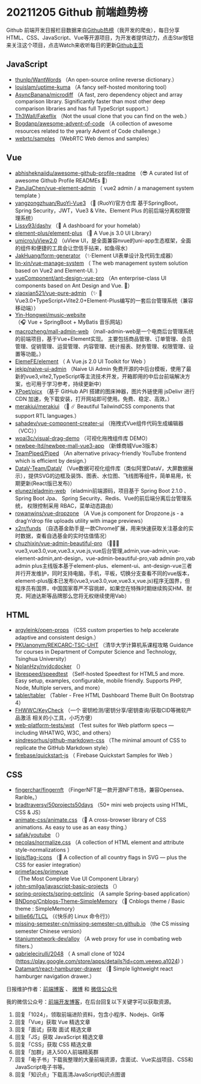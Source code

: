 # 20211205 Github 前端趋势榜

Github 前端开发日报栏目数据来自[Github热榜](http://news.caibaojian.com.cn/)（我开发的爬虫），每日分享HTML、CSS、JavaScript、Vue等开源项目，为开发者提供动力，点击Star按钮来关注这个项目，点击Watch来收听每日的更新[Github主页](https://github.com/kujian/githubTrending)
## JavaScript

* [thunlp/WantWords](https://github.com/thunlp/WantWords) （An open-source online reverse dictionary.）
* [louislam/uptime-kuma](https://github.com/louislam/uptime-kuma) （A fancy self-hosted monitoring tool）
* [AsyncBanana/microdiff](https://github.com/AsyncBanana/microdiff) （A fast, zero dependency object and array comparison library. Significantly faster than most other deep comparison libraries and has full TypeScript support.）
* [Th3Wall/Fakeflix](https://github.com/Th3Wall/Fakeflix) （Not the usual clone that you can find on the web.）
* [Bogdanp/awesome-advent-of-code](https://github.com/Bogdanp/awesome-advent-of-code) （A collection of awesome resources related to the yearly Advent of Code challenge.）
* [webrtc/samples](https://github.com/webrtc/samples) （WebRTC Web demos and samples）

## Vue

* [abhisheknaiidu/awesome-github-profile-readme](https://github.com/abhisheknaiidu/awesome-github-profile-readme) （&#x1f60e; A curated list of awesome Github Profile READMEs &#x1f4dd;）
* [PanJiaChen/vue-element-admin](https://github.com/PanJiaChen/vue-element-admin) （
        vue2 admin / a management system template
      ）
* [yangzongzhuan/RuoYi-Vue3](https://github.com/yangzongzhuan/RuoYi-Vue3) （&#x1f389; (RuoYi)官方仓库 基于SpringBoot，Spring Security，JWT，Vue3 &amp; Vite、Element Plus 的前后端分离权限管理系统）
* [Lissy93/dashy](https://github.com/Lissy93/dashy) （&#x1f517; A dashboard for your homelab）
* [element-plus/element-plus](https://github.com/element-plus/element-plus) （&#x1f389; A Vue.js 3.0 UI Library）
* [umicro/uView2.0](https://github.com/umicro/uView2.0) （uView UI，是全面兼容nvue的uni-app生态框架，全面的组件和便捷的工具会让您信手拈来，如鱼得水）
* [JakHuang/form-generator](https://github.com/JakHuang/form-generator) （&#x2728;Element UI表单设计及代码生成器）
* [lin-xin/vue-manage-system](https://github.com/lin-xin/vue-manage-system) （
        The web management system solution based on Vue2 and Element-UI.
      ）
* [vueComponent/ant-design-vue-pro](https://github.com/vueComponent/ant-design-vue-pro) （An enterprise-class UI components based on Ant Design and Vue. &#x1f41c;）
* [xiaoxian521/vue-pure-admin](https://github.com/xiaoxian521/vue-pure-admin) （&#x2728; &#x1f680;Vue3.0+TypeScript+Vite2.0+Element-Plus编写的一套后台管理系统（兼容移动端））
* [Yin-Hongwei/music-website](https://github.com/Yin-Hongwei/music-website) （&#x1f3a7; Vue + SpringBoot + MyBatis 音乐网站）
* [macrozheng/mall-admin-web](https://github.com/macrozheng/mall-admin-web) （mall-admin-web是一个电商后台管理系统的前端项目，基于Vue+Element实现。 主要包括商品管理、订单管理、会员管理、促销管理、运营管理、内容管理、统计报表、财务管理、权限管理、设置等功能。）
* [ElemeFE/element](https://github.com/ElemeFE/element) （
        A Vue.js 2.0 UI Toolkit for Web
      ）
* [jekip/naive-ui-admin](https://github.com/jekip/naive-ui-admin) （Naive Ui Admin 免费开源的中后台模板，使用了最新的vue3,vite2,TypeScript等主流技术开发，开箱即用的中后台前端解决方案，也可用于学习参考，持续更新中）
* [XPoet/picx](https://github.com/XPoet/picx) （基于 GitHub API 搭建的图床神器，图片外链使用 jsDelivr 进行 CDN 加速，免下载安装，打开网站即可使用。免费、稳定、高效。）
* [merakiui/merakiui](https://github.com/merakiui/merakiui) （&#x1f680; &#x2604;&#xfe0f; Beautiful TailwindCSS components that support RTL languages.）
* [sahadev/vue-component-creater-ui](https://github.com/sahadev/vue-component-creater-ui) （拖拽式Vue组件代码生成编辑器（VCC））
* [woai3c/visual-drag-demo](https://github.com/woai3c/visual-drag-demo) （可视化拖拽组件库 DEMO）
* [newbee-ltd/newbee-mall-vue3-app](https://github.com/newbee-ltd/newbee-mall-vue3-app) （新蜂商城Vue3版本）
* [TeamPiped/Piped](https://github.com/TeamPiped/Piped) （An alternative privacy-friendly YouTube frontend which is efficient by design.）
* [DataV-Team/DataV](https://github.com/DataV-Team/DataV) （Vue数据可视化组件库（类似阿里DataV，大屏数据展示），提供SVG的边框及装饰、图表、水位图、飞线图等组件，简单易用，长期更新(React版已发布)）
* [elunez/eladmin-web](https://github.com/elunez/eladmin-web) （eladmin前端源码，项目基于 Spring Boot 2.1.0 、 Spring Boot Jpa、 Spring Security、Redis、Vue的前后端分离后台管理系统， 权限控制采用 RBAC，菜单动态路由）
* [rowanwins/vue-dropzone](https://github.com/rowanwins/vue-dropzone) （A Vue.js component for Dropzone.js - a drag’n’drop file uploads utility with image previews）
* [x2rr/funds](https://github.com/x2rr/funds) （自选基金助手是一款Chrome扩展，用来快速获取关注基金的实时数据，查看自选基金的实时估值情况）
* [chuzhixin/vue-admin-beautiful-pro](https://github.com/chuzhixin/vue-admin-beautiful-pro) （&#x1f680;&#x1f680;&#x1f680;vue3,vue3.0,vue,vue3.x,vue.js,vue后台管理,admin,vue-admin,vue-element-admin,ant-design，vue-admin-beautiful-pro,vab admin pro,vab admin plus主线版本基于element-plus、element-ui、ant-design-vue三者并行开发维护，同时支持电脑，手机，平板，切换分支查看不同的vue版本，element-plus版本已发布(vue3,vue3.0,vue,vue3.x,vue.js)程序无国界，但程序员有国界，中国国家尊严不容挑衅，如果您在特殊时期继续购买HM、耐克、阿迪达斯等品牌那么您将无权继续使用Vab）

## HTML

* [argyleink/open-props](https://github.com/argyleink/open-props) （CSS custom properties to help accelerate adaptive and consistent design.）
* [PKUanonym/REKCARC-TSC-UHT](https://github.com/PKUanonym/REKCARC-TSC-UHT) （清华大学计算机系课程攻略 Guidance for courses in Department of Computer Science and Technology, Tsinghua University）
* [NolanHzy/nvjdcdocker](https://github.com/NolanHzy/nvjdcdocker) （）
* [librespeed/speedtest](https://github.com/librespeed/speedtest) （Self-hosted Speedtest for HTML5 and more. Easy setup, examples, configurable, mobile friendly. Supports PHP, Node, Multiple servers, and more）
* [tabler/tabler](https://github.com/tabler/tabler) （Tabler - Free HTML Dashboard Theme Built On Bootstrap 4）
* [FHWWC/KeyCheck](https://github.com/FHWWC/KeyCheck) （一个 密钥检测/密钥分享/密钥查询/获取CID等微软产品激活 相关的小工具，小巧方便）
* [web-platform-tests/wpt](https://github.com/web-platform-tests/wpt) （Test suites for Web platform specs — including WHATWG, W3C, and others）
* [sindresorhus/github-markdown-css](https://github.com/sindresorhus/github-markdown-css) （The minimal amount of CSS to replicate the GitHub Markdown style）
* [firebase/quickstart-js](https://github.com/firebase/quickstart-js) （
        Firebase Quickstart Samples for Web
      ）

## CSS

* [fingerchar/fingernft](https://github.com/fingerchar/fingernft) （FingerNFT是一款开源NFT市场，兼容Opensea、Rarible。）
* [bradtraversy/50projects50days](https://github.com/bradtraversy/50projects50days) （50+ mini web projects using HTML, CSS &amp; JS）
* [animate-css/animate.css](https://github.com/animate-css/animate.css) （&#x1f37f; A cross-browser library of CSS animations. As easy to use as an easy thing.）
* [safak/youtube](https://github.com/safak/youtube) （）
* [necolas/normalize.css](https://github.com/necolas/normalize.css) （A collection of HTML element and attribute style-normalizations
      ）
* [lipis/flag-icons](https://github.com/lipis/flag-icons) （&#x1f38f; A collection of all country flags in SVG — plus the CSS for easier integration）
* [primefaces/primevue](https://github.com/primefaces/primevue) （The Most Complete Vue UI Component Library）
* [john-smilga/javascript-basic-projects](https://github.com/john-smilga/javascript-basic-projects) （）
* [spring-projects/spring-petclinic](https://github.com/spring-projects/spring-petclinic) （A sample Spring-based application）
* [BNDong/Cnblogs-Theme-SimpleMemory](https://github.com/BNDong/Cnblogs-Theme-SimpleMemory) （&#x1f36d; Cnblogs theme / Basic theme : SimpleMemory）
* [billie66/TLCL](https://github.com/billie66/TLCL) （《快乐的 Linux 命令行》）
* [missing-semester-cn/missing-semester-cn.github.io](https://github.com/missing-semester-cn/missing-semester-cn.github.io) （the CS missing semester Chinese version）
* [titaniumnetwork-dev/alloy](https://github.com/titaniumnetwork-dev/alloy) （A web proxy for use in combating web filters.）
* [gabrielecirulli/2048](https://github.com/gabrielecirulli/2048) （
        A small clone of 1024 (<a href="https://play.google.com/store/apps/details?id=com.veewo.a1024">https://play.google.com/store/apps/details?id=com.veewo.a1024</a>)
      ）
* [Datamart/react-hamburger-drawer](https://github.com/Datamart/react-hamburger-drawer) （&#x1f354; Simple lightweight react hamburger navigation drawer.）


日报维护作者：[前端博客](http://caibaojian.com.cn/) 、 [微博](http://weibo.com/kujian) 和 [微信公众号](https://open.weixin.qq.com/qr/code?username=caibaojian_com)

我的微信公众号：[前端开发博客](https://open.weixin.qq.com/qr/code?username=caibaojian_com)，在后台回复以下关键字可以获取资源。

1. 回复「1024」，领取前端进阶资料，包含小程序、Nodejs、Git等
2. 回复「Vue」获取 Vue 精选文章
3. 回复「面试」获取 面试 精选文章
4. 回复「JS」获取 JavaScript 精选文章
5. 回复「CSS」获取 CSS 精选文章
6. 回复「加群」进入500人前端精英群
7. 回复「电子书」下载我整理的大量前端资源，含面试、Vue实战项目、CSS和JavaScript电子书等。
8. 回复「知识点」下载高清JavaScript知识点图谱